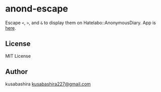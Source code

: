 anond-escape
============

Escape `<`, `>`, and `&` to display them on Hatelabo::AnonymousDiary.
App is [here](http://kusabashira.github.io/anond-escape/).

License
-------

MIT License

Author
------

kusabashira <kusabashira227@gmail.com>

